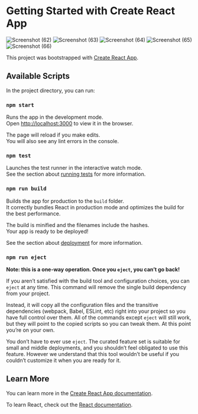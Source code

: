 # Getting Started with Create React App

![Screenshot (62)](https://github.com/PunithRajKumarM/Typescript-events-management/assets/146944110/49c26190-2b2f-4b32-978c-62a320aea3d1)
![Screenshot (63)](https://github.com/PunithRajKumarM/Typescript-events-management/assets/146944110/2cde60ef-9de7-4ec1-9b98-f6ce04ae4940)
![Screenshot (64)](https://github.com/PunithRajKumarM/Typescript-events-management/assets/146944110/072c32df-1814-48a7-b66d-4c928beea4ea)
![Screenshot (65)](https://github.com/PunithRajKumarM/Typescript-events-management/assets/146944110/4fdbf977-bd8f-4aae-9555-6c06158a18fa)
![Screenshot (66)](https://github.com/PunithRajKumarM/Typescript-events-management/assets/146944110/51ad9fa8-b587-4bef-92ce-e6f911d069c3)


This project was bootstrapped with [Create React App](https://github.com/facebook/create-react-app).

## Available Scripts

In the project directory, you can run:

### `npm start`

Runs the app in the development mode.\
Open [http://localhost:3000](http://localhost:3000) to view it in the browser.

The page will reload if you make edits.\
You will also see any lint errors in the console.

### `npm test`

Launches the test runner in the interactive watch mode.\
See the section about [running tests](https://facebook.github.io/create-react-app/docs/running-tests) for more information.

### `npm run build`

Builds the app for production to the `build` folder.\
It correctly bundles React in production mode and optimizes the build for the best performance.

The build is minified and the filenames include the hashes.\
Your app is ready to be deployed!

See the section about [deployment](https://facebook.github.io/create-react-app/docs/deployment) for more information.

### `npm run eject`

**Note: this is a one-way operation. Once you `eject`, you can’t go back!**

If you aren’t satisfied with the build tool and configuration choices, you can `eject` at any time. This command will remove the single build dependency from your project.

Instead, it will copy all the configuration files and the transitive dependencies (webpack, Babel, ESLint, etc) right into your project so you have full control over them. All of the commands except `eject` will still work, but they will point to the copied scripts so you can tweak them. At this point you’re on your own.

You don’t have to ever use `eject`. The curated feature set is suitable for small and middle deployments, and you shouldn’t feel obligated to use this feature. However we understand that this tool wouldn’t be useful if you couldn’t customize it when you are ready for it.

## Learn More

You can learn more in the [Create React App documentation](https://facebook.github.io/create-react-app/docs/getting-started).

To learn React, check out the [React documentation](https://reactjs.org/).
